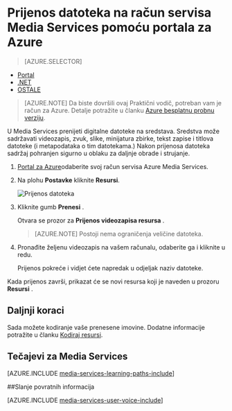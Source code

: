 <properties
    pageTitle=" Prijenos datoteka na račun servisa Media Services pomoću portala za Azure | Microsoft Azure"
    description="Pomoću ovog praktičnog vodiča vodit će vas kroz korake prijenos datoteke na račun servisa Media Services pomoću portala za Azure"
    services="media-services"
    documentationCenter=""
    authors="Juliako"
    manager="erikre"
    editor=""/>

<tags
    ms.service="media-services"
    ms.workload="media"
    ms.tgt_pltfrm="na"
    ms.devlang="na"
    ms.topic="get-started-article"
    ms.date="10/14/2016"
    ms.author="juliako"/>


# <a name="upload-files-into-a-media-services-account-using-the-azure-portal"></a>Prijenos datoteka na račun servisa Media Services pomoću portala za Azure 

> [AZURE.SELECTOR]
- [Portal](media-services-portal-upload-files.md)
- [.NET](media-services-dotnet-upload-files.md)
- [OSTALE](media-services-rest-upload-files.md)

> [AZURE.NOTE] Da biste dovršili ovaj Praktični vodič, potreban vam je račun za Azure. Detalje potražite u članku [Azure besplatnu probnu verziju](https://azure.microsoft.com/pricing/free-trial/). 

U Media Services prenijeti digitalne datoteke na sredstava. Sredstva može sadržavati videozapis, zvuk, slike, minijatura zbirke, tekst zapise i titlova datoteke (i metapodataka o tim datotekama.) Nakon prijenosa datoteka sadržaj pohranjen sigurno u oblaku za daljnje obrade i strujanje.
 
1. [Portal za Azure](https://portal.azure.com/)odaberite svoj račun servisa Azure Media Services.

2. Na plohu **Postavke** kliknite **Resursi**.

    ![Prijenos datoteka](./media/media-services-portal-vod-get-started/media-services-upload.png)

3. Kliknite gumb **Prenesi** .

    Otvara se prozor za **Prijenos videozapisa resursa** .

    >[AZURE.NOTE] Postoji nema ograničenja veličine datoteka.
    
4. Pronađite željenu videozapis na vašem računalu, odaberite ga i kliknite u redu.  

    Prijenos pokreće i vidjet ćete napredak u odjeljak naziv datoteke.  

Kada prijenos završi, prikazat će se novi resursa koji je naveden u prozoru **Resursi** . 


## <a name="next-steps"></a>Daljnji koraci

Sada možete kodiranje vaše prenesene imovine. Dodatne informacije potražite u članku [Kodiraj resursi](media-services-portal-encode.md).

## <a name="media-services-learning-paths"></a>Tečajevi za Media Services

[AZURE.INCLUDE [media-services-learning-paths-include](../../includes/media-services-learning-paths-include.md)]

##<a name="provide-feedback"></a>Slanje povratnih informacija

[AZURE.INCLUDE [media-services-user-voice-include](../../includes/media-services-user-voice-include.md)]


